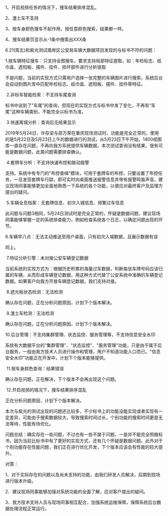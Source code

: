 1、开启视频任务的情况下，搜车结果排序混乱。

2、渣土车不支持

3、按车身颜色搜车不起作用，按任意颜色搜索，结果都一样。

4、搜车结果页显示从-1条中搜索出XXX条



6.21(周五)和紫光测试南岸区公安局车辆大数据项目发现的与标书不符的问题：

​        1.按车辆特征搜车：只支持全图搜车，要求支持局部特征提取，如：年检标志、纸巾盒、遮阳板、摆件、挂件、损坏部件进行分析提取

不是问题，当前的实现方式只需用户选择一张完整的车辆图片进行搜索，系统后台会自动到图片库中匹配年检标志、纸巾盒、遮阳板、摆件、挂件等特征。

​        2.非标车智能检索：不支持车尾查询

标书中说到了"车尾”的查询，但现在的实现方式与标书中发了变化，不再有“车尾”这种车辆类别，不能完全以标书为准。

​        3.快速离城分析：查询后无结果显示

2019年5月24日，许存梁与邵万荣在重庆现场测试时，功能是完全正常的，使用的是5月22日及5月23日上午的数据进行的测试，从5月23日下午开始，1400视图库一直存在问题，不再向我方系统提供车辆数据，本次测试查询没有结果，很有可能是数据问题，此类问题需要排查确认。

​        4.套牌车分析：不支持快速布控和联动报警

支持。系统中有专门的"布控查缉"模块，可用于套牌车的布控，只要设置了布控任务，一旦发现套牌车行踪，即可实时向桌面推送报警信息并带有报警鸣笛声音。建议现场同事能够更加全面地熟悉一下系统的各个功能，以便应对最终客户及监理方提出的疑问。

​        5.车辆全息档案：无套牌信息、初次入城信息、频繁过车信息

此问题与问题3相同，5月24日测试时是完全正常的，怀疑是数据问题，建议现场同事能够掌握一定的系统排查能力，例如检查系统各个日志，以确定问题出现的环节。

​        6.车辆早八点：无法主动推送至用户桌面，只有初次入城数据，且展示数据有误

同上。

​        7.特征分析引擎：未对接公安车辆登记数据

当前系统的实现方式为：根据历史积累的海量过车数据，判断每张车牌号码应该归属的车辆，从而形成车辆登记数据，用这种方式代替了公安系统中准确的车辆登记数据。如果客户向我方开放车辆登记数据，我们支持对接。

​        8.遮光板状态检测：无法检测

确认存在问题，正在分析问题原因，计划下个版本解决。

​        9.渣土车检测：无法检测

确认存在问题，正在分析问题原因，计划下个版本解决。

​        10.后台管理：不支持集群管理、状态监控、服务管理等，不支持信息安全水印

系统有大数据平台的"集群管理"、"状态监控"、"服务管理"功能，只是由于属于后台服务，一般由我方技术人员进行操作和管理，用户不知道功能入口而已。"信息安全水印"功能正在开发中，计划下个版本能够提供。

​        11.按车身颜色查询：结果错误

确认存在问题，正在解决，下个版本不会再出现这个问题。

​        12.开启视频的情况下，搜车结果排序混乱

正在分析问题原因，计划下个版本解决。

​     本次与紫光的测试出现的问题还比较多，不少标书上的功能没能实现或者实现有一定差异，可能由于搜索数据较大，导致搜索时间过长，个别功能的搜索时间更是无法等待，性能有待优化。

问题总结：确实存在一些问题，不过也有一些不属于问题，一是并不能完全照搬标书，因为当前比标书中有了更好的实现方式，还有几个怀疑是数据问题。此外对于个别功能存在性能问题，我们正在进行优化开发，下个版本应该会有性能的较大提升。

对策：

1、对于实际存在的问题以及尚未支持的功能，由我们研发人员解决，后期到现场进行版本升级。

2、建议现场同事能够加强对系统功能的全面了解，应对客户提出的疑问。

3、我方技术支持人员与现场同事相互配合，加强系统运维保障，保障系统后台数据处理流程正常运行。